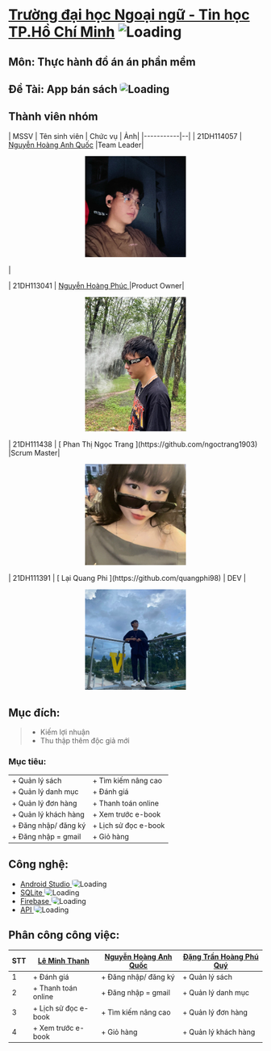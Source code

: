 ﻿# [Trường đại học Ngoại ngữ - Tin học TP.Hồ Chí Minh](https://huflit.edu.vn/) <img src="https://cdn.haitrieu.com/wp-content/uploads/2021/09/Logo-DH-Ngoai-Ngu-Tin-Hoc-HUFLIT.png" alt="Loading" width="25"/>

## Môn: Thực hành đồ án án phần mềm

## Đề Tài: App bán sách <img src="https://cdn.tgdd.vn/GameApp/2/224129/Screentshots/apple-books-ung-dung-doc-sach-danh-rieng-cho-ios-224129-logo-08-06-2020.png" alt="Loading" width="40" style ="border-radius:10% 50%;" />

## Thành viên nhóm
| MSSV | Tên sinh viên | Chức vụ | Ảnh|
|-----------|--|
| 21DH114057 | [ Nguyễn Hoàng Anh Quốc](https://github.com/AqGzs) |Team Leader|<p align="center">  <img src="aq.jpg" alt="Size Limit CLI" width="200"> </p>|


| 21DH113041  | [ Nguyễn Hoàng Phúc ](https://github.com/hoangphuc210103) |Product Owner|<p align="center">
  <img src="phuc.jpg" alt="Size Limit CLI" width="200">
</p>
| 21DH111438 | [ Phan Thị Ngọc Trang ](https://github.com/ngoctrang1903) |Scrum Master|<p align="center">
  <img src="trang.jpg" alt="Size Limit CLI" width="200">
</p>
| 21DH111391 | [ Lại Quang Phi ](https://github.com/quangphi98) | DEV |<p align="center">
  <img src="phi.jpg" alt="Size Limit CLI" width="200">
</p>

## Mục đích:
> - Kiếm lợi nhuận
> - Thu thập thêm độc giả mới

### Mục tiêu:
|  |  |
|--|---|
| + Quản lý sách | + Tìm kiếm nâng cao |
| + Quản lý danh mục | + Đánh giá |
| + Quản lý đơn hàng | + Thanh toán online |
| + Quản lý khách hàng | + Xem trước e-book |
| + Đăng nhập/ đăng ký | + Lịch sử đọc e-book |
| + Đăng nhập = gmail | + Giỏ hàng |

## Công nghệ:
- [ Android Studio ](https://developer.android.com/) <img src="https://pbs.twimg.com/media/FwMqYA-WIA0E6Rw.jpg:large" alt="Loading" width="20" style ="border-radius:10% 50%;" />
- [ SQLite ](https://www.sqlite.org/index.html) <img src="https://upload.wikimedia.org/wikipedia/commons/thumb/9/97/Sqlite-square-icon.svg/2048px-Sqlite-square-icon.svg.png" alt="Loading" width="20" style ="border-radius:10% 50%;" />
- [ Firebase ](https://firebase.google.com/) <img src="https://cdn.dribbble.com/users/528264/screenshots/3140440/media/5f34fd1aa2ebfaf2cd548bafeb021c8f.png" alt="Loading" width="20" style ="border-radius:10% 50%;" />
- [ API ](https://mona.media/api-la-gi/) <img src="https://t4.ftcdn.net/jpg/03/22/95/69/360_F_322956978_9ESBVewTYdhSu9G6qf2JazX9tUsdh53g.jpg" alt="Loading" width="20" style ="border-radius:10% 50%;" />

## Phân công công việc:
| STT | [ Lê Minh Thanh ](https://github.com/Thanh203) | [ Nguyễn Hoàng Anh Quốc ](https://github.com/AqGzs)| [ Đặng Trần Hoàng Phú Quý ](https://github.com/DTHPQuy) |
|-----------|--|------|-------|
| 1  | + Đánh giá | + Đăng nhập/ đăng ký | + Quản lý sách |
| 2  | + Thanh toán online | + Đăng nhập = gmail | + Quản lý danh mục |
| 3  | + Lịch sử đọc e-book | + Tìm kiếm nâng cao | + Quản lý đơn hàng |
| 4  | + Xem trước e-book | + Giỏ hàng | + Quản lý khách hàng |

